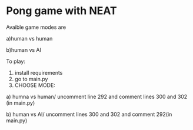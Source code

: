 # Pong game with NEAT

Avaible game modes are

a)human vs human

b)human vs AI

To play:

1. install requirements
2. go to main.py
3. CHOOSE MODE:

 a) humna vs human/ uncomment line 292 and comment lines 300 and 302 (in main.py)
 
 b) human vs AI/ uncomment lines 300 and 302 and comment 292(in main.py)
